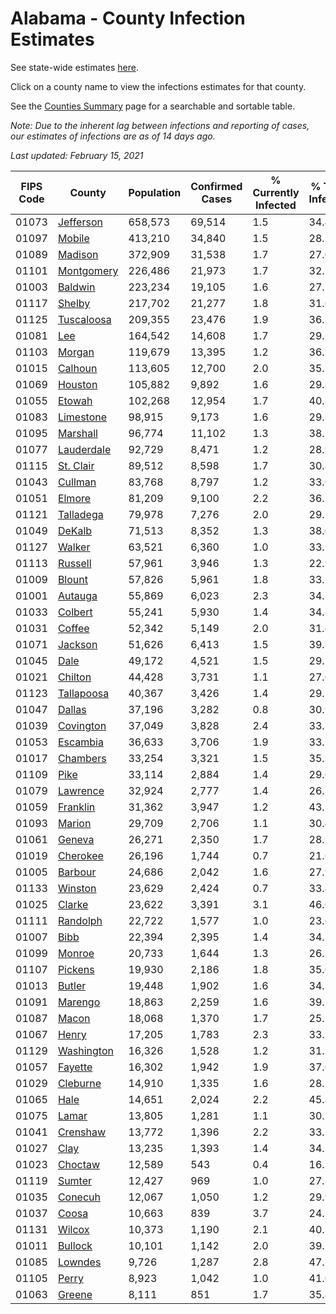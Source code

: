 # Alabama - County Infection Estimates

See state-wide estimates [here](/infections/us-al).

Click on a county name to view the infections estimates for that county.

See the [Counties Summary](/infections/summary-counties) page for a searchable and sortable table.

*Note: Due to the inherent lag between infections and reporting of cases, our estimates of infections are as of 14 days ago.*

*Last updated: February 15, 2021*

|   FIPS Code |                   County |   Population |   Confirmed Cases |   % Currently Infected |   % Total Infected |
|-------------|--------------------------|--------------|-------------------|------------------------|--------------------|
|       01073 |   [Jefferson](jefferson) |      658,573 |            69,514 |                    1.5 |               34.4 |
|       01097 |         [Mobile](mobile) |      413,210 |            34,840 |                    1.5 |               28.3 |
|       01089 |       [Madison](madison) |      372,909 |            31,538 |                    1.7 |               27.0 |
|       01101 | [Montgomery](montgomery) |      226,486 |            21,973 |                    1.7 |               32.5 |
|       01003 |       [Baldwin](baldwin) |      223,234 |            19,105 |                    1.6 |               27.5 |
|       01117 |         [Shelby](shelby) |      217,702 |            21,277 |                    1.8 |               31.6 |
|       01125 | [Tuscaloosa](tuscaloosa) |      209,355 |            23,476 |                    1.9 |               36.3 |
|       01081 |               [Lee](lee) |      164,542 |            14,608 |                    1.7 |               29.5 |
|       01103 |         [Morgan](morgan) |      119,679 |            13,395 |                    1.2 |               36.1 |
|       01015 |       [Calhoun](calhoun) |      113,605 |            12,700 |                    2.0 |               35.5 |
|       01069 |       [Houston](houston) |      105,882 |             9,892 |                    1.6 |               29.8 |
|       01055 |         [Etowah](etowah) |      102,268 |            12,954 |                    1.7 |               40.8 |
|       01083 |   [Limestone](limestone) |       98,915 |             9,173 |                    1.6 |               29.3 |
|       01095 |     [Marshall](marshall) |       96,774 |            11,102 |                    1.3 |               38.5 |
|       01077 | [Lauderdale](lauderdale) |       92,729 |             8,471 |                    1.2 |               28.9 |
|       01115 |   [St. Clair](st.-clair) |       89,512 |             8,598 |                    1.7 |               30.8 |
|       01043 |       [Cullman](cullman) |       83,768 |             8,797 |                    1.2 |               33.6 |
|       01051 |         [Elmore](elmore) |       81,209 |             9,100 |                    2.2 |               36.3 |
|       01121 |   [Talladega](talladega) |       79,978 |             7,276 |                    2.0 |               29.2 |
|       01049 |         [DeKalb](dekalb) |       71,513 |             8,352 |                    1.3 |               38.0 |
|       01127 |         [Walker](walker) |       63,521 |             6,360 |                    1.0 |               33.5 |
|       01113 |       [Russell](russell) |       57,961 |             3,946 |                    1.3 |               22.9 |
|       01009 |         [Blount](blount) |       57,826 |             5,961 |                    1.8 |               33.2 |
|       01001 |       [Autauga](autauga) |       55,869 |             6,023 |                    2.3 |               34.7 |
|       01033 |       [Colbert](colbert) |       55,241 |             5,930 |                    1.4 |               34.8 |
|       01031 |         [Coffee](coffee) |       52,342 |             5,149 |                    2.0 |               31.6 |
|       01071 |       [Jackson](jackson) |       51,626 |             6,413 |                    1.5 |               39.8 |
|       01045 |             [Dale](dale) |       49,172 |             4,521 |                    1.5 |               29.5 |
|       01021 |       [Chilton](chilton) |       44,428 |             3,731 |                    1.1 |               27.6 |
|       01123 | [Tallapoosa](tallapoosa) |       40,367 |             3,426 |                    1.4 |               29.1 |
|       01047 |         [Dallas](dallas) |       37,196 |             3,282 |                    0.8 |               30.9 |
|       01039 |   [Covington](covington) |       37,049 |             3,828 |                    2.4 |               33.7 |
|       01053 |     [Escambia](escambia) |       36,633 |             3,706 |                    1.9 |               33.7 |
|       01017 |     [Chambers](chambers) |       33,254 |             3,321 |                    1.5 |               35.3 |
|       01109 |             [Pike](pike) |       33,114 |             2,884 |                    1.4 |               29.0 |
|       01079 |     [Lawrence](lawrence) |       32,924 |             2,777 |                    1.4 |               26.7 |
|       01059 |     [Franklin](franklin) |       31,362 |             3,947 |                    1.2 |               43.1 |
|       01093 |         [Marion](marion) |       29,709 |             2,706 |                    1.1 |               30.4 |
|       01061 |         [Geneva](geneva) |       26,271 |             2,350 |                    1.7 |               28.1 |
|       01019 |     [Cherokee](cherokee) |       26,196 |             1,744 |                    0.7 |               21.6 |
|       01005 |       [Barbour](barbour) |       24,686 |             2,042 |                    1.6 |               27.9 |
|       01133 |       [Winston](winston) |       23,629 |             2,424 |                    0.7 |               33.4 |
|       01025 |         [Clarke](clarke) |       23,622 |             3,391 |                    3.1 |               46.6 |
|       01111 |     [Randolph](randolph) |       22,722 |             1,577 |                    1.0 |               23.6 |
|       01007 |             [Bibb](bibb) |       22,394 |             2,395 |                    1.4 |               34.5 |
|       01099 |         [Monroe](monroe) |       20,733 |             1,644 |                    1.3 |               26.5 |
|       01107 |       [Pickens](pickens) |       19,930 |             2,186 |                    1.8 |               35.6 |
|       01013 |         [Butler](butler) |       19,448 |             1,902 |                    1.6 |               34.3 |
|       01091 |       [Marengo](marengo) |       18,863 |             2,259 |                    1.6 |               39.5 |
|       01087 |           [Macon](macon) |       18,068 |             1,370 |                    1.7 |               25.1 |
|       01067 |           [Henry](henry) |       17,205 |             1,783 |                    2.3 |               33.3 |
|       01129 | [Washington](washington) |       16,326 |             1,528 |                    1.2 |               31.1 |
|       01057 |       [Fayette](fayette) |       16,302 |             1,942 |                    1.9 |               37.6 |
|       01029 |     [Cleburne](cleburne) |       14,910 |             1,335 |                    1.6 |               28.5 |
|       01065 |             [Hale](hale) |       14,651 |             2,024 |                    2.2 |               45.8 |
|       01075 |           [Lamar](lamar) |       13,805 |             1,281 |                    1.1 |               30.1 |
|       01041 |     [Crenshaw](crenshaw) |       13,772 |             1,396 |                    2.2 |               33.3 |
|       01027 |             [Clay](clay) |       13,235 |             1,393 |                    1.4 |               34.2 |
|       01023 |       [Choctaw](choctaw) |       12,589 |               543 |                    0.4 |               16.1 |
|       01119 |         [Sumter](sumter) |       12,427 |               969 |                    1.0 |               27.8 |
|       01035 |       [Conecuh](conecuh) |       12,067 |             1,050 |                    1.2 |               29.9 |
|       01037 |           [Coosa](coosa) |       10,663 |               839 |                    3.7 |               24.3 |
|       01131 |         [Wilcox](wilcox) |       10,373 |             1,190 |                    2.1 |               40.3 |
|       01011 |       [Bullock](bullock) |       10,101 |             1,142 |                    2.0 |               39.7 |
|       01085 |       [Lowndes](lowndes) |        9,726 |             1,287 |                    2.8 |               47.2 |
|       01105 |           [Perry](perry) |        8,923 |             1,042 |                    1.0 |               41.0 |
|       01063 |         [Greene](greene) |        8,111 |               851 |                    1.7 |               35.8 |